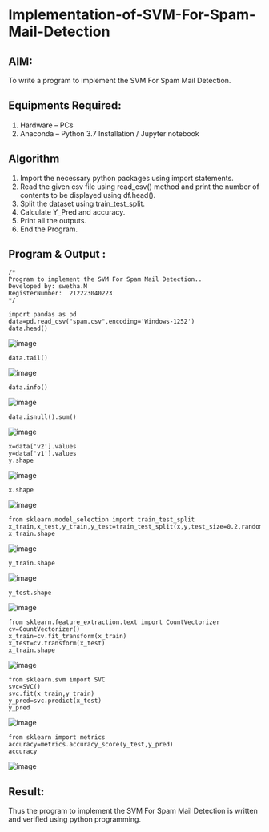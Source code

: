 # Implementation-of-SVM-For-Spam-Mail-Detection

## AIM:
To write a program to implement the SVM For Spam Mail Detection.

## Equipments Required:
1. Hardware – PCs
2. Anaconda – Python 3.7 Installation / Jupyter notebook

## Algorithm
1. Import the necessary python packages using import statements.
2. Read the given csv file using read_csv() method and print the number of contents to be displayed using df.head().
3. Split the dataset using train_test_split.
4. Calculate Y_Pred and accuracy.
5. Print all the outputs.
6. End the Program.

## Program & Output :
```
/*
Program to implement the SVM For Spam Mail Detection..
Developed by: swetha.M
RegisterNumber:  212223040223
*/
```
```
import pandas as pd
data=pd.read_csv("spam.csv",encoding='Windows-1252')
data.head()
```

![image](https://github.com/user-attachments/assets/1f531d00-2084-4cf6-94c1-4d598129c3b1)

```
data.tail()
```

![image](https://github.com/user-attachments/assets/96307a61-8efd-48f3-9a3e-736800914289)

```
data.info()
```

![image](https://github.com/user-attachments/assets/daf4a04c-813b-465d-804e-48e3212a8841)

```
data.isnull().sum()
```

![image](https://github.com/user-attachments/assets/cc6d99c8-ade2-4058-8fa3-eec2623fbd99)

```
x=data['v2'].values
y=data['v1'].values
y.shape
```

![image](https://github.com/user-attachments/assets/91c469b5-e794-41b1-b31d-9ee33cc9ef35)

```
x.shape
```

![image](https://github.com/user-attachments/assets/9e36511a-f921-4b6a-9dff-d889a756ca65)

```
from sklearn.model_selection import train_test_split
x_train,x_test,y_train,y_test=train_test_split(x,y,test_size=0.2,random_state=0)
x_train.shape
```

![image](https://github.com/user-attachments/assets/550de60b-f968-4b1f-974e-3957820c2c9c)

```
y_train.shape
```

![image](https://github.com/user-attachments/assets/b1132566-6a1f-4aa4-9bbe-a60ac1557889)

```
y_test.shape
```

![image](https://github.com/user-attachments/assets/f54626d3-38e9-444c-b365-342d20b5c38f)

```
from sklearn.feature_extraction.text import CountVectorizer
cv=CountVectorizer()
x_train=cv.fit_transform(x_train)
x_test=cv.transform(x_test)
x_train.shape
```

![image](https://github.com/user-attachments/assets/a191eda8-6900-44c0-833c-6370697462b6)

```
from sklearn.svm import SVC
svc=SVC()
svc.fit(x_train,y_train)
y_pred=svc.predict(x_test)
y_pred
```

![image](https://github.com/user-attachments/assets/18259235-52df-432f-ab0d-821cd583a566)

```
from sklearn import metrics
accuracy=metrics.accuracy_score(y_test,y_pred)
accuracy
```

![image](https://github.com/user-attachments/assets/82e42158-4063-4d89-8d38-332f9ab40dc8)


## Result:
Thus the program to implement the SVM For Spam Mail Detection is written and verified using python programming.
